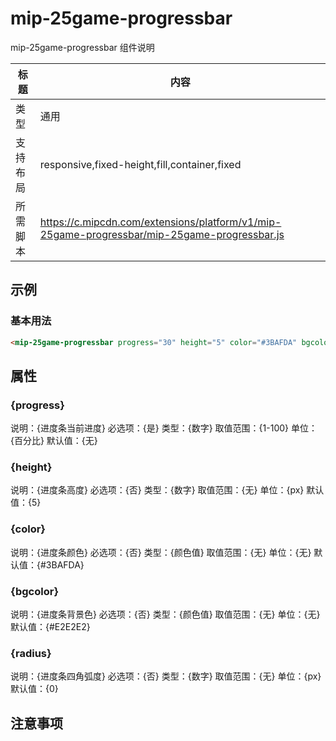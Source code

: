 # mip-25game-progressbar

mip-25game-progressbar 组件说明

标题|内容
----|----
类型|通用
支持布局|responsive,fixed-height,fill,container,fixed
所需脚本|https://c.mipcdn.com/extensions/platform/v1/mip-25game-progressbar/mip-25game-progressbar.js

## 示例

### 基本用法
```html
<mip-25game-progressbar progress="30" height="5" color="#3BAFDA" bgcolor="#E2E2E2" radius="5"></mip-25game-progressbar>
```

## 属性

### {progress}

说明：{进度条当前进度}
必选项：{是}
类型：{数字}
取值范围：{1-100}
单位：{百分比}
默认值：{无}

### {height}

说明：{进度条高度}
必选项：{否}
类型：{数字}
取值范围：{无}
单位：{px}
默认值：{5}

### {color}

说明：{进度条颜色}
必选项：{否}
类型：{颜色值}
取值范围：{无}
单位：{无}
默认值：{#3BAFDA}

### {bgcolor}

说明：{进度条背景色}
必选项：{否}
类型：{颜色值}
取值范围：{无}
单位：{无}
默认值：{#E2E2E2}

### {radius}

说明：{进度条四角弧度}
必选项：{否}
类型：{数字}
取值范围：{无}
单位：{px}
默认值：{0}


## 注意事项

